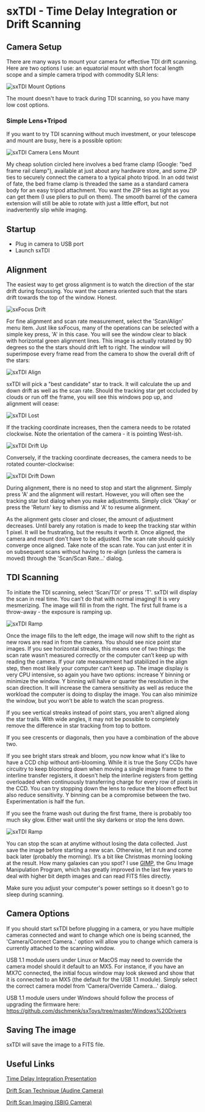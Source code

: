 # sxTDI - Time Delay Integration or Drift Scanning

## Camera Setup

There are many ways to mount your camera for effective TDI drift scanning. Here are two options I use: an equatorial mount with short focal length scope and a simple camera tripod with commodity SLR lens:

![sxTDI Mount Options](https://github.com/dschmenk/sxToys/blob/master/images/sxtdi-mounts.jpg)

The mount doesn't have to track during TDI scanning, so you have many low cost options.

### Simple Lens+Tripod

If you want to try TDI scanning without much investment, or your telescope and mount are busy, here is a possible option:

![sxTDI Camera Lens Mount](https://github.com/dschmenk/sxToys/blob/master/images/sxtdi-lensmount.jpg)

My cheap solution circled here involves a bed frame clamp (Google: "bed frame rail clamp"), available at just about any hardware store, and some ZIP ties to securely connect the camera to a typical photo tripod. In an odd twist of fate, the bed frame clamp is threaded the same as a standard camera body for an easy tripod attachment. You want the ZIP ties as tight as you can get them (I use pliers to pull on them). The smooth barrel of the camera extension will still be able to rotate with just a little effort, but not inadvertently slip while imaging.

## Startup

- Plug in camera to USB port
- Launch sxTDI

## Alignment

The easiest way to get gross alignment is to watch the direction of the star drift during focussing. You want the camera oriented such that the stars drift towards the top of the window. Honest.

![sxFocus Drift](https://github.com/dschmenk/sxToys/blob/master/images/sxtdi-sxfocusdrift.png)

For fine alignment and scan rate measurement, select the 'Scan/Align' menu item. Just like sxFocus, many of the operations can be selected with a simple key press, 'A' in this case. You will see the window clear to black with horizontal green alignment lines. This image is actually rotated by 90 degrees so the the stars should drift left to right. The window will superimpose every frame read from the camera to show the overall drift of the stars:

![sxTDI Align](https://github.com/dschmenk/sxToys/blob/master/images/sxtdi-align.png)

sxTDI will pick a "best candidate" star to track. It will calculate the up and down drift as well as the scan rate. Should the tracking star get occluded by clouds or run off the frame, you will see this windows pop up, and alignment will cease:

![sxTDI Lost](https://github.com/dschmenk/sxToys/blob/master/images/sxtdi-lost.png)

If the tracking coordinate increases, then the camera needs to be rotated clockwise. Note the orientation of the camera - it is pointing West-ish.

![sxTDI Drift Up](https://github.com/dschmenk/sxToys/blob/master/images/sxtdi-clockwise.jpg)

Conversely, if the tracking coordinate decreases, the camera needs to be rotated counter-clockwise:

![sxTDI Drift Down](https://github.com/dschmenk/sxToys/blob/master/images/sxtdi-counterclock.jpg)

During alignment, there is no need to stop and start the alignment. Simply press 'A' and the alignment will restart. However, you will often see the tracking star lost dialog when you make adjustments. Simply click 'Okay' or press the 'Return' key to dismiss and 'A' to resume alignment.

As the alignment gets closer and closer, the amount of adjustment decreases. Until barely any rotation is made to keep the tracking star within 1 pixel. It will be frustrating, but the results it worth it. Once aligned, the camera and mount don't have to be adjusted. The scan rate should quickly converge once aligned. Take note of the scan rate. You can just enter it in on subsequent scans without having to re-align (unless the camera is moved) through the 'Scan/Scan Rate...' dialog.

## TDI Scanning

To initiate the TDI scanning, select 'Scan/TDI' or press 'T'. sxTDI will display the scan in real time. You can’t do that with normal imaging! It is very mesmerizing. The image will fill in from the right. The first full frame is a throw-away - the exposure is ramping up.

![sxTDI Ramp](https://github.com/dschmenk/sxToys/blob/master/images/sxtdi-scanramp.png)

Once the image fills to the left edge, the image will now shift to the right as new rows are read in from the camera. You should see nice point star images. If you see horizontal streaks, this means one of two things: the scan rate wasn’t measured correctly or the computer can’t keep up with reading the camera. If your rate measurement had stabilized in the align step, then most likely your computer can’t keep up. The image display is very CPU intensive, so again you have two options: increase Y binning or minimize the window. Y binning will halve or quarter the resolution in the scan direction. It will increase the camera sensitivity as well as reduce the workload the computer is doing to display the image. You can also minimize the window, but you won’t be able to watch the scan progress.

If you see vertical streaks instead of point stars, you aren't aligned along the star trails. With wide angles, it may not be possible to completely remove the difference in star tracking from top to bottom.

If you see crescents or diagonals, then you have a combination of the above two.

If you see bright stars streak and bloom, you now know what it's like to have a CCD chip without anti-blooming. While it is true the Sony CCDs have circuitry to keep blooming down when moving a single image frame to the interline transfer registers, it doesn't help the interline registers from getting overloaded when continuously transferring charge for every row of pixels in the CCD. You can try stopping down the lens to reduce the bloom effect but also reduce sensitivity. Y binning can be a compromise between the two. Experimentation is half the fun.

If you see the frame wash out during the first frame, there is probably too much sky glow. Either wait until the sky darkens or stop the lens down.

![sxTDI Ramp](https://github.com/dschmenk/sxToys/blob/master/images/sxtdi-scanning.png)

You can stop the scan at anytime without losing the data collected. Just save the image before starting a new scan. Otherwise, let it run and come back later (probably the morning). It’s a bit like Christmas morning looking at the result. How many galaxies can you spot? I use [GIMP](https://gimp.org), the Gnu Image Manipulation Program, which has greatly improved in the last few years to deal with higher bit depth images and can read FITS files directly.

Make sure you adjust your computer's power settings so it doesn't go to sleep during scanning.

## Camera Options

If you should start sxTDI before plugging in a camera, or you have multiple cameras connected and want to change which one is being scanned, the 'Camera/Connect Camera..' option will allow you to change which camera is currently attached to the scanning window.

USB 1.1 module users under Linux or MacOS may need to override the camera model should it default to an MX5. For instance, if you have an MX7C connected, the initial focus window may look skewed and show that it is connected to an MX5 (the default for the USB 1.1 module). Simply select the correct camera model from 'Camera/Override Camera...' dialog.

USB 1.1 module users under Windows should follow the process of upgrading the firmware here: https://github.com/dschmenk/sxToys/tree/master/Windows%20Drivers

## Saving The image

sxTDI will save the image to a FITS file.

## Useful Links

[Time Delay Integration Presentation](https://nexsci.caltech.edu/workshop/2005/presentations/Rabinowitz.pdf)

[Drift Scan Technique (Audine Camera)](http://www.astrosurf.com/audine/English/result/scan.htm)

[Drift Scan Imaging (SBIG Camera)](http://www.company7.com/library/sbig/pdffiles/drftscan.pdf)
